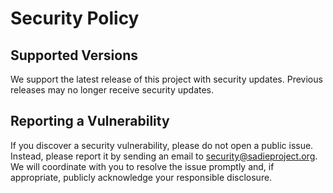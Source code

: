 # Security Policy

## Supported Versions

We support the latest release of this project with security updates. Previous
releases may no longer receive security updates.

## Reporting a Vulnerability

If you discover a security vulnerability, please do not open a public issue.
Instead, please report it by sending an email to <security@sadieproject.org>. We
will coordinate with you to resolve the issue promptly and, if appropriate,
publicly acknowledge your responsible disclosure.
